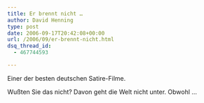 ```yaml
---
title: Er brennt nicht …
author: David Henning
type: post
date: 2006-09-17T20:42:08+00:00
url: /2006/09/er-brennt-nicht.html
dsq_thread_id:
  - 467744593

---
```

Einer der besten deutschen Satire-Filme. 

Wußten Sie das nicht? Davon geht die Welt nicht unter. Obwohl &#8230;
